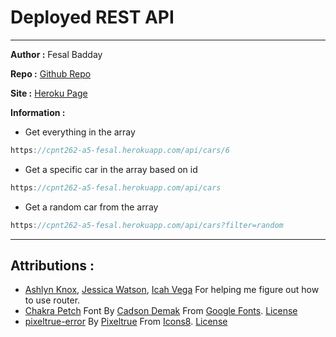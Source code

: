 # Deployed REST API

---

**Author :** Fesal Badday

**Repo :** [Github Repo](https://github.com/FesalBadday/rest-api)

**Site :** [Heroku Page](https://cpnt262-a5-fesal.herokuapp.com)

**Information :**

 - Get everything in the array

 ```js
 https://cpnt262-a5-fesal.herokuapp.com/api/cars/6
 ```

 - Get a specific car in the array based on id

 ```js
 https://cpnt262-a5-fesal.herokuapp.com/api/cars
 ```

 - Get a random car from the array

 ```js
 https://cpnt262-a5-fesal.herokuapp.com/api/cars?filter=random
 ```

---

## Attributions :
- [Ashlyn Knox](https://github.com/lilyx13), [Jessica Watson](https://github.com/Enyorose), [Icah Vega](https://github.com/Icahpv) For helping me figure out how to use router. 
- [Chakra Petch](https://fonts.google.com/specimen/Chakra+Petch#standard-styles) Font By [Cadson Demak](https://fonts.google.com/?query=Cadson+Demak) From [Google Fonts](https://fonts.google.com). [License](https://developers.google.com/fonts)
- [pixeltrue-error](https://icons8.com/illustrations/illustration/pixeltrue-error) By [Pixeltrue](https://www.pixeltrue.com/packs) From [Icons8](https://www.icons8.com). [License](https://www.icons8.com/license)
